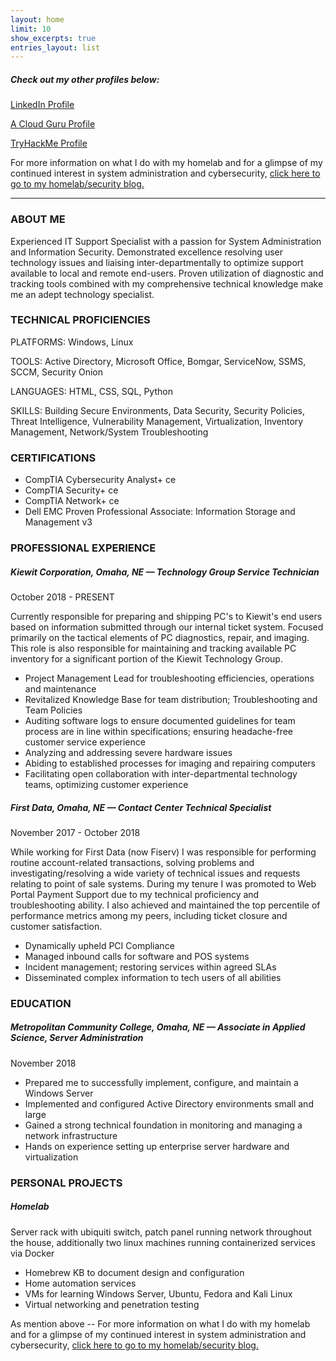 ```yaml
---
layout: home
limit: 10
show_excerpts: true
entries_layout: list
---
```


##### Check out my other profiles below:

[LinkedIn Profile](https://www.linkedin.com/in/brandon-jimenez/)

[A Cloud Guru Profile](https://learn.acloud.guru/profile/brandon-jimenez1)

[TryHackMe Profile](https://tryhackme.com/p/darkplisken)

<script src="https://tryhackme.com/badge/179064"></script>      


For more information on what I do with my homelab and for a glimpse of my continued interest in system administration and cybersecurity, [click here to go to my homelab/security blog.](https://blog.outerhaven.io/)

------------------------------------------------------------------------------------

### ABOUT ME

Experienced IT Support Specialist with a passion for System Administration and Information Security. Demonstrated excellence resolving user technology issues and liaising inter-departmentally to optimize support available to local and remote end-users. Proven utilization of diagnostic and tracking tools combined with my comprehensive technical knowledge make me an adept technology specialist.

### TECHNICAL PROFICIENCIES

PLATFORMS: Windows, Linux

TOOLS:  Active Directory, Microsoft Office, Bomgar, ServiceNow, SSMS, SCCM, Security Onion

LANGUAGES: HTML, CSS, SQL, Python

SKILLS: Building Secure Environments, Data Security, Security Policies, Threat Intelligence, Vulnerability Management, Virtualization, Inventory Management, Network/System Troubleshooting

### CERTIFICATIONS

- CompTIA Cybersecurity Analyst+ ce
- CompTIA Security+ ce 
- CompTIA Network+ ce 
- Dell EMC Proven Professional Associate: Information Storage and Management v3

### PROFESSIONAL EXPERIENCE

##### Kiewit Corporation, Omaha, NE — Technology Group Service Technician
October 2018 - PRESENT

Currently responsible for preparing and shipping PC's to Kiewit's end users based on information submitted through our internal ticket system. Focused primarily on the tactical elements of PC diagnostics, repair, and imaging. This role is also responsible for maintaining and tracking available PC inventory for a significant portion of the Kiewit Technology Group.
- Project Management Lead for troubleshooting efficiencies, operations and maintenance
- Revitalized Knowledge Base for team distribution; Troubleshooting and Team Policies
- Auditing software logs to ensure documented guidelines for team process are in line within specifications; ensuring headache-free customer service experience
- Analyzing and addressing severe hardware issues
- Abiding to established processes for imaging and repairing computers
- Facilitating open collaboration with inter-departmental technology teams, optimizing customer experience

##### First Data, Omaha, NE — Contact Center Technical Specialist
November 2017 - October 2018

While working for First Data (now Fiserv) I was responsible for performing routine account-related transactions, solving problems and investigating/resolving a wide variety of technical issues and requests relating to point of sale systems. During my tenure I was promoted to Web Portal Payment Support due to my technical proficiency and troubleshooting ability. I also achieved and maintained the top percentile of performance metrics among my peers, including ticket closure and customer satisfaction.
- Dynamically upheld PCI Compliance
- Managed inbound calls for software and POS systems
- Incident management; restoring services within agreed SLAs
- Disseminated complex information to tech users of all abilities

### EDUCATION

##### Metropolitan Community College, Omaha, NE — Associate in Applied Science, Server Administration 
November 2018

- Prepared me to successfully implement, configure, and maintain a Windows Server
- Implemented and configured Active Directory environments small and large
- Gained a strong technical foundation in monitoring and managing a network infrastructure
- Hands on experience setting up enterprise server hardware and virtualization

### PERSONAL PROJECTS
##### Homelab

Server rack with ubiquiti switch, patch panel running network throughout the house, additionally two linux machines running containerized services via Docker
- Homebrew KB to document design and configuration
- Home automation services
- VMs for learning Windows Server, Ubuntu, Fedora and Kali Linux
- Virtual networking and penetration testing

As mention above -- For more information on what I do with my homelab and for a glimpse of my continued interest in system administration and cybersecurity, [click here to go to my homelab/security blog.](https://blog.outerhaven.io/)

